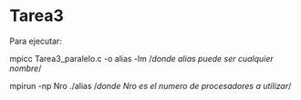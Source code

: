 # Tarea3

Para ejecutar:

  mpicc Tarea3_paralelo.c -o alias -lm    /*donde alias puede ser cualquier nombre*/

  mpirun -np Nro ./alias   /*donde Nro es el numero de procesadores a utilizar*/
